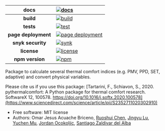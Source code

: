 |docs|[![docs](https://github.com/FedericoTartarini/jsthermalcomfort/actions/workflows/test_docs.yml/badge.svg)][docs_link]|
|:---:|:---|
|**build**|[![build](https://github.com/FedericoTartarini/jsthermalcomfort/actions/workflows/build.yml/badge.svg)][build_link]|
|**tests**|[![test](https://github.com/FedericoTartarini/jsthermalcomfort/actions/workflows/test.yml/badge.svg)][test_link]|
|**page deployment**|[![page deployment](https://github.com/FedericoTartarini/jsthermalcomfort/actions/workflows/pages/pages-build-deployment/badge.svg)][deploy_link]|
|**snyk security**|[![synk](https://github.com/FedericoTartarini/jsthermalcomfort/actions/workflows/snyk.yml/badge.svg)][synk_link]|
|**license**|[![license](https://custom-icon-badges.demolab.com/github/license/denvercoder1/custom-icon-badges?logo=law)](https://github.com/FedericoTartarini/jsthermalcomfort/blob/main/LICENSE)|
|**npm version**|[![npm](https://img.shields.io/npm/v/jsthermalcomfort?style=plastic&logo=npm&logoColor=rgb)][npm_link]|


Package to calculate several thermal comfort indices (e.g. PMV, PPD, SET, adaptive) and convert physical variables.  

Please cite us if you use this package: [Tartarini, F., Schiavon, S., 2020. pythermalcomfort: A Python package for thermal comfort research. SoftwareX 12, 100578. https://doi.org/10.1016/j.softx.2020.100578](https://www.sciencedirect.com/science/article/pii/S2352711020302910) 

- Free software: MIT license
- Authors: Omar Jesus Acuache Briceno, [Ruoshui Chen](https://github.com/ChristinChen233), [Jingyu Lu](https://github.com/Lu-Whale), [Yuchen Mu](https://github.com/YuchenMu), [Jordan Ocokoljic](https://github.com/JordanOcokoljic), [Santiago Zaldivar del Alba​](https://github.com/szaldivar) 

[docs_link]:https://github.com/FedericoTartarini/jsthermalcomfort/actions/workflows/test_docs.yml
[build_link]:https://github.com/FedericoTartarini/jsthermalcomfort/actions/workflows/build.yml
[test_link]:https://github.com/FedericoTartarini/jsthermalcomfort/actions/workflows/test.yml
[deploy_link]:https://github.com/FedericoTartarini/jsthermalcomfort/actions/workflows/pages/pages-build-deployment
[synk_link]:https://github.com/FedericoTartarini/jsthermalcomfort/actions/workflows/snyk.yml
[npm_link]:https://www.npmjs.com/package/jsthermalcomfort